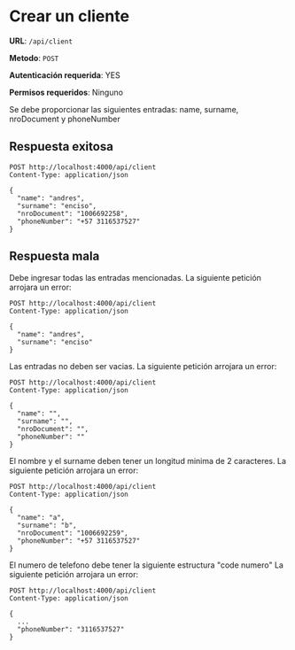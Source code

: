# Crear un cliente

**URL**: `/api/client`

**Metodo**: `POST`

**Autenticación requerida**: YES

**Permisos requeridos**: Ninguno

Se debe proporcionar las siguientes entradas: name, surname, nroDocument y phoneNumber

## Respuesta exitosa
```http
POST http://localhost:4000/api/client
Content-Type: application/json

{
  "name": "andres",
  "surname": "enciso",
  "nroDocument": "1006692258",
  "phoneNumber": "+57 3116537527"
}
```

## Respuesta mala

Debe ingresar todas las entradas mencionadas. La siguiente petición arrojara un error:

```http
POST http://localhost:4000/api/client
Content-Type: application/json

{
  "name": "andres",
  "surname": "enciso"
}
```

Las entradas no deben ser vacias. La siguiente petición arrojara un error:

```http
POST http://localhost:4000/api/client
Content-Type: application/json

{
  "name": "",
  "surname": "",
  "nroDocument": "",
  "phoneNumber": ""
}
```

El nombre y el surname deben tener un longitud minima de 2 caracteres. La siguiente petición arrojara un error:

```http
POST http://localhost:4000/api/client
Content-Type: application/json

{
  "name": "a",
  "surname": "b",
  "nroDocument": "1006692259",
  "phoneNumber": "+57 3116537527"
}
```

El numero de telefono debe tener la siguiente estructura "code numero" La siguiente petición arrojara un error:

```http
POST http://localhost:4000/api/client
Content-Type: application/json

{
  ...
  "phoneNumber": "3116537527"
}
```

